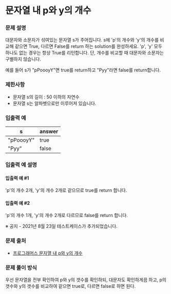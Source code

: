 # 문자열 내 p와 y의 개수

### 문제 설명

대문자와 소문자가 섞여있는 문자열 s가 주어집니다. s에 'p'의 개수와 'y'의 개수를 비교해 같으면 True, 다르면 False를 return 하는 solution를 완성하세요. 'p', 'y' 모두 하나도 없는 경우는 항상 True를 리턴합니다. 단, 개수를 비교할 때 대문자와 소문자는 구별하지 않습니다.

예를 들어 s가 "pPoooyY"면 true를 return하고 "Pyy"라면 false를 return합니다.

### 제한사항

- 문자열 s의 길이 : 50 이하의 자연수
- 문자열 s는 알파벳으로만 이루어져 있습니다.

### 입출력 예

|s|	answer|
|-|-------|
|"pPoooyY"|	true|
|"Pyy"|	false|

### 입출력 예 설명

#### 입출력 예 #1

'p'의 개수 2개, 'y'의 개수 2개로 같으므로 true를 return 합니다.

#### 입출력 예 #2

'p'의 개수 1개, 'y'의 개수 2개로 다르므로 false를 return 합니다.

※ 공지 - 2021년 8월 23일 테스트케이스가 추가되었습니다.

### 문제 출처

- [프로그래머스 문자열 내 p와 y의 개수](https://school.programmers.co.kr/learn/courses/30/lessons/12916)

### 문제 풀이 방식

우선 문자열을 전부 확인하여 p와 y의 갯수를 확인하되, 대문자도 확인하게끔 하고, p의 갯수와 y의 갯수를 비교하여 같으면 true로, 다르면 false로 하면 된다.
